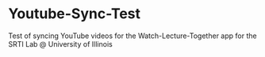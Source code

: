 # Youtube-Sync-Test

Test of syncing YouTube videos for the Watch-Lecture-Together app for the SRTI Lab @ University of Illinois